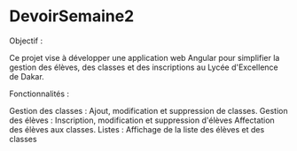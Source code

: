 # DevoirSemaine2
Objectif :

Ce projet vise à développer une application web Angular pour simplifier la gestion des élèves, des classes et des inscriptions au Lycée d'Excellence de Dakar.

Fonctionnalités :

Gestion des classes :
  Ajout, modification et suppression de classes.
  Gestion des élèves :
  Inscription, modification et suppression d'élèves
  Affectation des élèves aux classes.
Listes :
  Affichage de la liste des élèves et des classes
  
